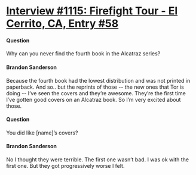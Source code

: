 # [Interview #1115: Firefight Tour - El Cerrito, CA, Entry #58](https://www.theoryland.com/intvmain.php?i=1115#58)

#### Question

Why can you never find the fourth book in the Alcatraz series?

#### Brandon Sanderson

Because the fourth book had the lowest distribution and was not printed in paperback. And so.. but the reprints of those -- the new ones that Tor is doing -- I’ve seen the covers and they’re awesome. They’re the first time I’ve gotten good covers on an Alcatraz book. So I’m very excited about those.

#### Question

You did like [name]’s covers?

#### Brandon Sanderson

No I thought they were terrible. The first one wasn’t bad. I was ok with the first one. But they got progressively worse I felt.

